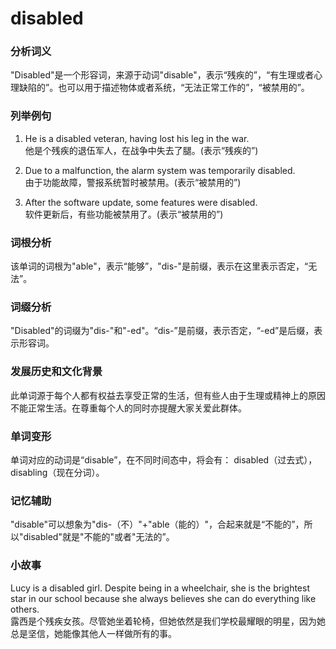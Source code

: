 # disabled

### 分析词义

  

"Disabled"是一个形容词，来源于动词"disable"，表示“残疾的”，“有生理或者心理缺陷的”。也可以用于描述物体或者系统，“无法正常工作的”，“被禁用的”。

  

### 列举例句

  

1.  He is a disabled veteran, having lost his leg in the war.  
    他是个残疾的退伍军人，在战争中失去了腿。(表示“残疾的”)
    
      
    
2.  Due to a malfunction, the alarm system was temporarily disabled.  
    由于功能故障，警报系统暂时被禁用。(表示“被禁用的”)
    
      
    
3.  After the software update, some features were disabled.  
    软件更新后，有些功能被禁用了。(表示“被禁用的”)
    
      
    

  

### 词根分析

  

该单词的词根为"able"，表示“能够”，"dis-"是前缀，表示在这里表示否定，“无法”。

  

### 词缀分析

  

"Disabled"的词缀为"dis-"和"-ed"。“dis-”是前缀，表示否定，“-ed”是后缀，表示形容词。

  

### 发展历史和文化背景

  

此单词源于每个人都有权益去享受正常的生活，但有些人由于生理或精神上的原因不能正常生活。在尊重每个人的同时亦提醒大家关爱此群体。

  

### 单词变形

  

单词对应的动词是“disable”，在不同时间态中，将会有： disabled（过去式），disabling（现在分词）。

  

### 记忆辅助

  

"disable"可以想象为"dis-（不）"+"able（能的）"，合起来就是“不能的”，所以"disabled"就是"不能的"或者"无法的”。

  

### 小故事

  

Lucy is a disabled girl. Despite being in a wheelchair, she is the brightest star in our school because she always believes she can do everything like others.  
露西是个残疾女孩。尽管她坐着轮椅，但她依然是我们学校最耀眼的明星，因为她总是坚信，她能像其他人一样做所有的事。
